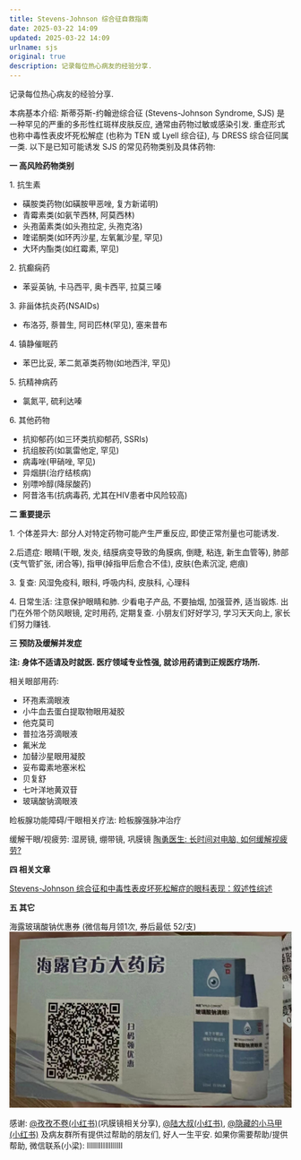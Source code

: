 ```yaml
---
title: Stevens-Johnson 综合征自救指南
date: 2025-03-22 14:09
updated: 2025-03-22 14:09
urlname: sjs
original: true
description: 记录每位热心病友的经验分享.
---
```

记录每位热心病友的经验分享.
<!--more-->
本病基本介绍: 
斯蒂芬斯-约翰逊综合征 (Stevens-Johnson Syndrome, SJS) 是一种罕见的严重的多形性红斑样皮肤反应, 通常由药物过敏或感染引发. 
重症形式也称中毒性表皮坏死松解症 (也称为 TEN 或 Lyell 综合征), 与 DRESS 综合征同属一类.
以下是已知可能诱发 SJS 的常见药物类别及具体药物: 

**一 高风险药物类别**

1. 抗生素
- 磺胺类药物(如磺胺甲恶唑, 复方新诺明)
- 青霉素类(如氨苄西林, 阿莫西林)
- 头孢菌素类(如头孢拉定, 头孢克洛)
- 喹诺酮类(如环丙沙星, 左氧氟沙星, 罕见)
- 大环内酯类(如红霉素, 罕见)

2. 抗癫痫药
- 苯妥英钠, 卡马西平, 奥卡西平, 拉莫三嗪

3. 非甾体抗炎药(NSAIDs)
- 布洛芬, 萘普生, 阿司匹林(罕见), 塞来昔布

4. 镇静催眠药
- 苯巴比妥, 苯二氮䓬类药物(如地西泮, 罕见)

5. 抗精神病药
- 氯氮平, 硫利达嗪

6. 其他药物
- 抗抑郁药(如三环类抗抑郁药, SSRIs)
- 抗组胺药(如氯雷他定, 罕见)
- 病毒唑(甲硝唑, 罕见)
- 异烟肼(治疗结核病)
- 别嘌呤醇(降尿酸药)
- 阿昔洛韦(抗病毒药, 尤其在HIV患者中风险较高)

**二 重要提示**

1. 个体差异大: 部分人对特定药物可能产生严重反应, 即使正常剂量也可能诱发. 

2.后遗症: 眼睛(干眼, 发炎, 结膜病变导致的角膜病, 倒睫, 粘连, 新生血管等), 肺部(支气管扩张, 闭合等), 指甲(掉指甲后愈合不佳), 皮肤(色素沉淀, 疤痕)

3. 复查: 风湿免疫科, 眼科, 呼吸内科, 皮肤科, 心理科

4. 日常生活: 注意保护眼睛和肺. 少看电子产品, 不要抽烟, 加强营养, 适当锻炼. 出门在外带个防风眼镜, 定时用药, 定期复查. 小朋友们好好学习, 学习天天向上, 家长们努力赚钱.  

**三 预防及缓解并发症**

**注: 身体不适请及时就医. 医疗领域专业性强, 就诊用药请到正规医疗场所.**

相关眼部用药:
- 环孢素滴眼液
- 小牛血去蛋白提取物眼用凝胶
- 他克莫司
- 普拉洛芬滴眼液
- 氟米龙
- 加替沙星眼用凝胶
- 妥布霉素地塞米松
- 贝复舒
- 七叶洋地黄双苷
- 玻璃酸钠滴眼液

睑板腺功能障碍/干眼相关疗法: 睑板腺强脉冲治疗

缓解干眼/视疲劳:
湿房镜, 绷带镜, 巩膜镜
[陶勇医生: 长时间对电脑, 如何缓解视疲劳?](https://article.xuexi.cn/articles/index.html?art_id=14700073875214592325)

**四 相关文章**

[Stevens-Johnson 综合征和中毒性表皮坏死松解症的眼科表现：叙述性综述](https://pmc.ncbi.nlm.nih.gov/articles/PMC10157599/)

**五 其它**

海露玻璃酸钠优惠券 (微信每月领1次, 券后最低 52/支)
![hylo_qr](/picture/hylo_qr.jpg)

感谢: [@孜孜不卷(小红书)](https://www.xiaohongshu.com/user/profile/5e913068000000000100bb78)(巩膜镜相关分享), [@陆大叔(小红书)](https://www.xiaohongshu.com/user/profile/5f942e8200000000010096e3), [@隐藏的小马甲(小红书)](https://www.xiaohongshu.com/user/profile/54165079b4c4d610ba4464ee)
及病友群所有提供过帮助的朋友们, 好人一生平安.
如果你需要帮助/提供帮助, 微信联系(小梁): IIIlllIIIlllIlIlll